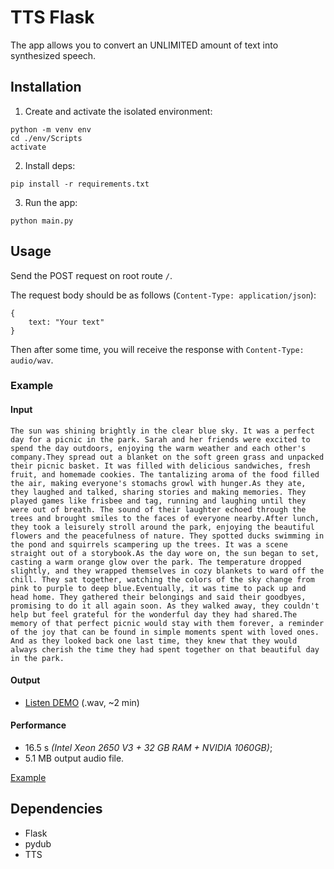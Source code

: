 # TTS Flask

The app allows you to convert an UNLIMITED amount of text into synthesized speech.

## Installation

1. Create and activate the isolated environment:

```
python -m venv env
cd ./env/Scripts
activate
```

2. Install deps:

```
pip install -r requirements.txt
```

3. Run the app:

```
python main.py
```

## Usage

Send the POST request on root route `/`.

The request body should be as follows (`Content-Type: application/json`):

```
{
    text: "Your text"
}
```

Then after some time, you will receive the response with `Content-Type: audio/wav`.

### Example

#### Input

```
The sun was shining brightly in the clear blue sky. It was a perfect day for a picnic in the park. Sarah and her friends were excited to spend the day outdoors, enjoying the warm weather and each other's company.They spread out a blanket on the soft green grass and unpacked their picnic basket. It was filled with delicious sandwiches, fresh fruit, and homemade cookies. The tantalizing aroma of the food filled the air, making everyone's stomachs growl with hunger.As they ate, they laughed and talked, sharing stories and making memories. They played games like frisbee and tag, running and laughing until they were out of breath. The sound of their laughter echoed through the trees and brought smiles to the faces of everyone nearby.After lunch, they took a leisurely stroll around the park, enjoying the beautiful flowers and the peacefulness of nature. They spotted ducks swimming in the pond and squirrels scampering up the trees. It was a scene straight out of a storybook.As the day wore on, the sun began to set, casting a warm orange glow over the park. The temperature dropped slightly, and they wrapped themselves in cozy blankets to ward off the chill. They sat together, watching the colors of the sky change from pink to purple to deep blue.Eventually, it was time to pack up and head home. They gathered their belongings and said their goodbyes, promising to do it all again soon. As they walked away, they couldn't help but feel grateful for the wonderful day they had shared.The memory of that perfect picnic would stay with them forever, a reminder of the joy that can be found in simple moments spent with loved ones. And as they looked back one last time, they knew that they would always cherish the time they had spent together on that beautiful day in the park.
```

#### Output

- [Listen DEMO](assets/output.wav) (.wav, ~2 min)

#### Performance

- 16.5 s *(Intel Xeon 2650 V3 + 32 GB RAM + NVIDIA 1060GB)*;
- 5.1 MB output audio file.

[Example](assets/screenshot.jpg)

## Dependencies

- Flask
- pydub
- TTS


